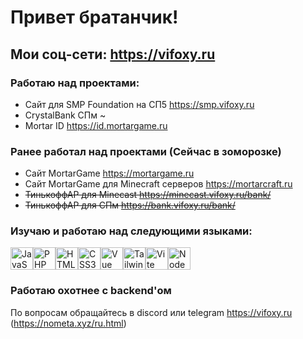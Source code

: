 # Привет братанчик!

## Мои соц-сети: https://vifoxy.ru

### Работаю над проектами:
- Сайт для SMP Foundation на СП5 https://smp.vifoxy.ru
- CrystalBank СПм ~
- Mortar ID https://id.mortargame.ru

### Ранее работал над проектами (Сейчас в зоморозке)
- Сайт MortarGame https://mortargame.ru
- Сайт MortarGame для Minecraft серверов https://mortarcraft.ru
- ~~ТинькоффАР для Minecast https://minecast.vifoxy.ru/bank/~~
- ~~ТинькоффАР для СПм https://bank.vifoxy.ru/bank/~~

### Изучаю и работаю над следующими языками:
<p align="left">
<a href="https://developer.mozilla.org/en-US/docs/Web/JavaScript" target="_blank" rel="noreferrer"><img src="https://raw.githubusercontent.com/danielcranney/readme-generator/main/public/icons/skills/javascript-colored.svg" width="36" height="36" alt="JavaScript" /></a><a href="https://www.php.net/" target="_blank" rel="noreferrer"><img src="https://raw.githubusercontent.com/danielcranney/readme-generator/main/public/icons/skills/php-colored.svg" width="36" height="36" alt="PHP" /></a><a href="https://developer.mozilla.org/en-US/docs/Glossary/HTML5" target="_blank" rel="noreferrer"><img src="https://raw.githubusercontent.com/danielcranney/readme-generator/main/public/icons/skills/html5-colored.svg" width="36" height="36" alt="HTML5" /></a><a href="https://www.w3.org/TR/CSS/#css" target="_blank" rel="noreferrer"><img src="https://raw.githubusercontent.com/danielcranney/readme-generator/main/public/icons/skills/css3-colored.svg" width="36" height="36" alt="CSS3" /></a><a href="https://vuejs.org/" target="_blank" rel="noreferrer"><img src="https://raw.githubusercontent.com/danielcranney/readme-generator/main/public/icons/skills/vuejs-colored.svg" width="36" height="36" alt="Vue" /></a><a href="https://tailwindcss.com/" target="_blank" rel="noreferrer"><img src="https://raw.githubusercontent.com/danielcranney/readme-generator/main/public/icons/skills/tailwindcss-colored.svg" width="36" height="36" alt="TailwindCSS" /></a><a href="https://vitejs.dev/" target="_blank" rel="noreferrer"><img src="https://raw.githubusercontent.com/danielcranney/readme-generator/main/public/icons/skills/vite-colored.svg" width="36" height="36" alt="Vite" /></a><a href="https://nodejs.org/en/" target="_blank" rel="noreferrer"><img src="https://raw.githubusercontent.com/danielcranney/readme-generator/main/public/icons/skills/nodejs-colored.svg" width="36" height="36" alt="NodeJS" /></a>
</p>

### Работаю охотнее с backend'ом

По вопросам обращайтесь в discord или telegram https://vifoxy.ru (https://nometa.xyz/ru.html)
